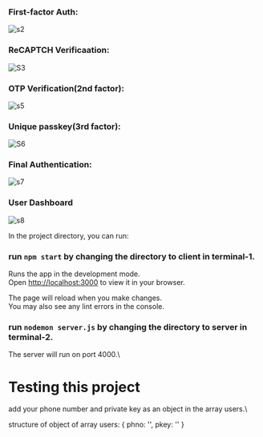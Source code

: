 ### First-factor Auth:
![s2](https://github.com/haranritvick/HCL_Intern_Project/assets/121196462/d3862214-ce4a-4ccd-8bd3-89862115f7b3)
### ReCAPTCH Verificaation:
![S3](https://github.com/haranritvick/HCL_Intern_Project/assets/121196462/126158be-f1bc-4584-943b-6468fee14d63)
### OTP Verification(2nd factor):
![s5](https://github.com/haranritvick/HCL_Intern_Project/assets/121196462/71521d90-35ad-4a03-97b1-361109a3fc6a)
### Unique passkey(3rd factor):
![S6](https://github.com/haranritvick/HCL_Intern_Project/assets/121196462/b38dfb47-7b97-47f0-aa7b-34ad6ce9e1f2)
### Final Authentication:
![s7](https://github.com/haranritvick/HCL_Intern_Project/assets/121196462/0e66c4fe-b7d2-42ce-a01f-1c57dd3b3a07)
### User Dashboard
![s8](https://github.com/haranritvick/HCL_Intern_Project/assets/121196462/18fd23a4-39f5-4eb4-8c26-0c609ad7d04b)


In the project directory, you can run:

### run `npm start` by changing the directory to client in terminal-1.

Runs the app in the development mode.\
Open [http://localhost:3000](http://localhost:3000) to view it in your browser.

The page will reload when you make changes.\
You may also see any lint errors in the console.

### run `nodemon server.js` by changing the directory to server in terminal-2.

The server will run on port 4000.\

# Testing this project

add your phone number and private key as an object in the array users.\

structure of object of array users:
{
  phno: '',
  pkey: ''
}
